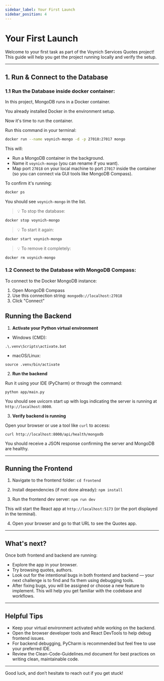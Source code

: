 ```yaml
---
sidebar_label: Your First Launch
sidebar_position: 4
---
```


# Your First Launch

Welcome to your first task as part of the Voynich Services Quotes project! This guide will help you get the project running locally and verify the setup.

---


## 1. Run & Connect to the Database

### 1.1 Run the Database inside docker container:

In this project, MongoDB runs in a Docker container.

You already installed Docker in the environment setup.

Now it's time to run the container.

Run this command in your terminal:

   ```bash
   docker run --name voynich-mongo -d -p 27018:27017 mongo
   ```

This will:

- Run a MongoDB container in the background.
- Name it ```voynich-mongo``` (you can rename if you want).
- Map port ```27018``` on your local machine to port ```27017``` inside the container (so you can connect via GUI tools like MongoDB Compass).

To confirm it's running:

   ```bash
   docker ps
   ```

You should see ```voynich-mongo``` in the list.

> 💡 To stop the database:
> 
> 
```bash
docker stop voynich-mongo
```

> 💡 To start it again:
> 
> 
```bash
docker start voynich-mongo
```

> 💡 To remove it completely:
> 
> 
```bash
docker rm voynich-mongo
```

### 1.2 Connect to the Database with MongoDB Compass:

To connect to the Docker MongoDB instance:

1. Open MongoDB Compass
2. Use this connection string: ```mongodb://localhost:27018```
3. Click "Connect"

## Running the Backend

1. **Activate your Python virtual environment**

- Windows (CMD):
```
.\.venv\Scripts\activate.bat
```

- macOS/Linux:
```
source .venv/bin/activate
```

2. **Run the backend**

Run it using your IDE (PyCharm) or through the command:
```
python app/main.py
```

You should see uvicorn start up with logs indicating the server is running at `http://localhost:8000`.

3. **Verify backend is running**

Open your browser or use a tool like `curl` to access:

```
curl http://localhost:8000/api/health/mongodb
```

You should receive a JSON response confirming the server and MongoDB are healthy.

---

## Running the Frontend

1. Navigate to the frontend folder: `cd frontend`


2. Install dependencies (if not done already): `npm install`

3. Run the frontend dev server: `npm run dev`

This will start the React app at `http://localhost:5173` (or the port displayed in the terminal).

4. Open your browser and go to that URL to see the Quotes app.

---

## What's next?

Once both frontend and backend are running:

- Explore the app in your browser.
- Try browsing quotes, authors.
- Look out for the intentional bugs in both frontend and backend — your next challenge is to find and fix them using debugging tools.
- After fixing bugs, you will be assigned or choose a new feature to implement. This will help you get familiar with the codebase and workflows.

---

## Helpful Tips

- Keep your virtual environment activated while working on the backend.
- Open the browser developer tools and React DevTools to help debug frontend issues.
- For backend debugging, PyCharm is recommended but feel free to use your preferred IDE.
- Review the Clean-Code-Guidelines.md document for best practices on writing clean, maintainable code.

---

Good luck, and don’t hesitate to reach out if you get stuck!

